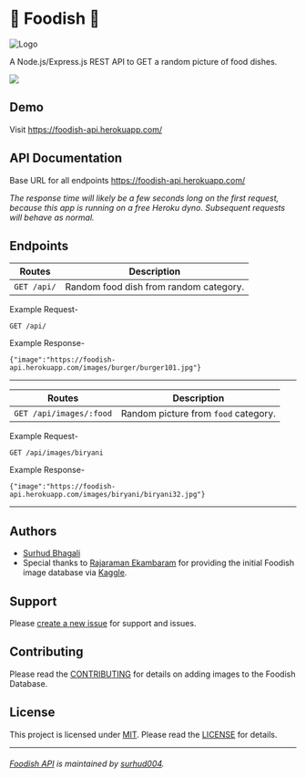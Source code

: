 # 🍲 Foodish 🍛
![Logo](https://github.com/surhud004/Foodish/blob/master/public/logo.ico "Samosa")

A Node.js/Express.js REST API to GET a random picture of food dishes.

![](https://img.shields.io/badge/contributions-welcome-34cdfa)

## Demo
Visit https://foodish-api.herokuapp.com/

## API Documentation
Base URL for all endpoints https://foodish-api.herokuapp.com/

_The response time will likely be a few seconds long on the first request, because this app is running on a free Heroku dyno. Subsequent requests will behave as normal._

## Endpoints
Routes | Description
------------ | -------------
`GET /api/` | Random food dish from random category.

Example Request-

`GET /api/`

Example Response-
```
{"image":"https://foodish-api.herokuapp.com/images/burger/burger101.jpg"}
```
----------------------------
Routes | Description
------------ | -------------
`GET /api/images/:food` | Random picture from `food` category.

Example Request-

`GET /api/images/biryani`

Example Response-
```
{"image":"https://foodish-api.herokuapp.com/images/biryani/biryani32.jpg"}
```
----------------------------
## Authors
* [Surhud Bhagali](https://github.com/surhud004)
* Special thanks to [Rajaraman Ekambaram](https://github.com/Rtech2014) for providing the initial Foodish image database via [Kaggle](https://www.kaggle.com/datasets).

## Support
Please [create a new issue](https://github.com/surhud004/Foodish/issues/new) for support and issues.

## Contributing
Please read the [CONTRIBUTING](https://github.com/surhud004/Foodish/blob/master/CONTRIBUTING.md) for details on adding images to the Foodish Database.

## License
This project is licensed under [MIT](https://opensource.org/licenses/MIT). Please read the [LICENSE](https://github.com/surhud004/Foodish/blob/master/LICENSE) for details.

----------------------------
###### [Foodish API](https://github.com/surhud004/Foodish) is maintained by [surhud004](https://github.com/surhud004).
